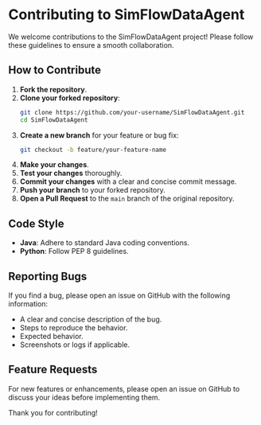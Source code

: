 # Contributing to SimFlowDataAgent

We welcome contributions to the SimFlowDataAgent project! Please follow these guidelines to ensure a smooth collaboration.

## How to Contribute

1.  **Fork the repository**.
2.  **Clone your forked repository**:
    ```bash
    git clone https://github.com/your-username/SimFlowDataAgent.git
    cd SimFlowDataAgent
    ```
3.  **Create a new branch** for your feature or bug fix:
    ```bash
    git checkout -b feature/your-feature-name
    ```
4.  **Make your changes**.
5.  **Test your changes** thoroughly.
6.  **Commit your changes** with a clear and concise commit message.
7.  **Push your branch** to your forked repository.
8.  **Open a Pull Request** to the `main` branch of the original repository.

## Code Style

-   **Java**: Adhere to standard Java coding conventions.
-   **Python**: Follow PEP 8 guidelines.

## Reporting Bugs

If you find a bug, please open an issue on GitHub with the following information:

-   A clear and concise description of the bug.
-   Steps to reproduce the behavior.
-   Expected behavior.
-   Screenshots or logs if applicable.

## Feature Requests

For new features or enhancements, please open an issue on GitHub to discuss your ideas before implementing them.

Thank you for contributing!
